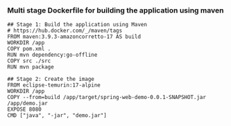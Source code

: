 ### Multi stage Dockerfile for building the application using maven

```
## Stage 1: Build the application using Maven
# https://hub.docker.com/_/maven/tags
FROM maven:3.9.3-amazoncorretto-17 AS build
WORKDIR /app
COPY pom.xml .
RUN mvn dependency:go-offline
COPY src ./src
RUN mvn package

## Stage 2: Create the image
FROM eclipse-temurin:17-alpine
WORKDIR /app
COPY --from=build /app/target/spring-web-demo-0.0.1-SNAPSHOT.jar /app/demo.jar
EXPOSE 8080
CMD ["java", "-jar", "demo.jar"]
```
